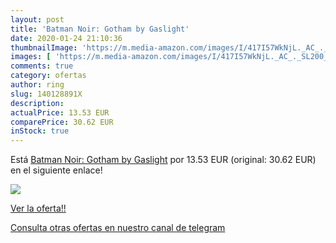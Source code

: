 ```yaml
---
layout: post
title: 'Batman Noir: Gotham by Gaslight'
date: 2020-01-24 21:10:36
thumbnailImage: 'https://m.media-amazon.com/images/I/417I57WkNjL._AC_._SL200_.jpg'
images: [ 'https://m.media-amazon.com/images/I/417I57WkNjL._AC_._SL200_.jpg' ]
comments: true
category: ofertas
author: ring
slug: 140128891X
description:
actualPrice: 13.53 EUR
comparePrice: 30.62 EUR
inStock: true
---
```


Está [Batman Noir: Gotham by Gaslight](https://www.amazon.com/dp/140128891X/?tag=redken08-20) por 13.53 EUR (original: 30.62 EUR) en el siguiente enlace!

[![](https://m.media-amazon.com/images/I/417I57WkNjL._AC_._SL200_.jpg)](https://www.amazon.com/dp/140128891X/?tag=redken08-20)

[Ver la oferta!!](https://www.amazon.com/dp/140128891X/?tag=redken08-20)

[Consulta otras ofertas en nuestro canal de telegram](https://t.me/s/ofertas25)
